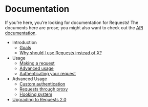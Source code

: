 Documentation
=============

If you're here, you're looking for documentation for Requests! The documents
here are prose; you might also want to check out the [API documentation][].

[API documentation]: https://requests.ryanmccue.info/api/

* Introduction
	* [Goals][goals]
	* [Why should I use Requests instead of X?][why-requests]
* Usage
	* [Making a request][usage]
	* [Advanced usage][usage-advanced]
	* [Authenticating your request][authentication]
* Advanced Usage
	* [Custom authentication][authentication-custom]
	* [Requests through proxy][proxy]
	* [Hooking system][hooks]
* [Upgrading to Requests 2.0][upgrading]

[goals]: goals.md
[why-requests]: why-requests.md
[usage]: usage.md
[usage-advanced]: usage-advanced.md
[authentication]: authentication.md
[authentication-custom]: authentication-custom.md
[hooks]: hooks.md
[proxy]: proxy.md
[upgrading]: upgrading.md

